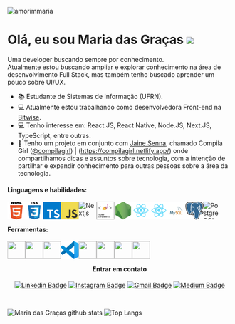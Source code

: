 <p align="left"> <img src="https://komarev.com/ghpvc/?username=amorimmaria" alt="amorimmaria" /> </p>

# Olá, eu sou Maria das Graças <img src = "https://media.giphy.com/media/hvRJCLFzcasrR4ia7z/giphy.gif" width = "25px"> 

Uma developer buscando sempre por conhecimento.</br>
Atualmente estou buscando ampliar e explorar conhecimento na área de desenvolvimento Full Stack, mas também tenho buscado aprender um pouco sobre UI/UX.

- 📚 Estudante de Sistemas de Informação (UFRN).
- 💻 Atualmente estou trabalhando como desenvolvedora Front-end na [Bitwise](https://bitwise.ltda/pt).
- 💻 Tenho interesse em: React.JS, React Native, Node.JS, Next.JS, TypeScript, entre outras.
- 🥅  Tenho um projeto em conjunto com <a href="https://github.com/jainesenna" target="_blank">Jaine Senna</a>, chamado Compila Girl (<a href="https://www.instagram.com/compilagirl/" target="_blank">@compilagirl</a>) | (<a href="https://compilagirl.netlify.app/" target="_blank">https://compilagirl.netlify.app/</a>) onde compartilhamos dicas e assuntos sobre tecnologia, com a intenção de partilhar e expandir conhecimento para outras pessoas sobre a área da tecnologia.

#### Linguagens e habilidades:
<img align="left" alt="HTML5" width="40" height="40" src="https://raw.githubusercontent.com/github/explore/80688e429a7d4ef2fca1e82350fe8e3517d3494d/topics/html/html.png" />

<img align="left" alt="CSS3" width="40" height="40" src="https://raw.githubusercontent.com/github/explore/80688e429a7d4ef2fca1e82350fe8e3517d3494d/topics/css/css.png" />

<img align="left" alt="Typescript" width="40" height="40" src="https://raw.githubusercontent.com/github/explore/80688e429a7d4ef2fca1e82350fe8e3517d3494d/topics/typescript/typescript.png" />

<img align="left" alt="JavaScript" width="40" height="40" src="https://raw.githubusercontent.com/github/explore/80688e429a7d4ef2fca1e82350fe8e3517d3494d/topics/javascript/javascript.png" />

<img align="left" alt="Nextjs" width="40" height="40" src="https://i.ytimg.com/vi/X3W-YFe2_io/maxresdefault.jpg" />

<img align="left" alt="Styled Components" width="40" height="40" src="https://raw.githubusercontent.com/github/explore/80688e429a7d4ef2fca1e82350fe8e3517d3494d/topics/styled-components/styled-components.png" />

<img align="left" alt="Node.js" width="40" height="40" src="https://raw.githubusercontent.com/github/explore/80688e429a7d4ef2fca1e82350fe8e3517d3494d/topics/nodejs/nodejs.png" />

<img align="left" alt="ReactJS" width="40" height="40" src="https://raw.githubusercontent.com/github/explore/80688e429a7d4ef2fca1e82350fe8e3517d3494d/topics/react/react.png" />

<img align="left" alt="React Native" width="40" height="40" src="https://raw.githubusercontent.com/github/explore/80688e429a7d4ef2fca1e82350fe8e3517d3494d/topics/react-native/react-native.png" />

<img align="left" alt="MySQL" width="40" height="40" src="https://raw.githubusercontent.com/github/explore/80688e429a7d4ef2fca1e82350fe8e3517d3494d/topics/mysql/mysql.png" />

<img align="left" alt="PostgreSQL" width="40" height="40" src="https://raw.githubusercontent.com/github/explore/80688e429a7d4ef2fca1e82350fe8e3517d3494d/topics/postgresql/postgresql.png" />

<img align="left" alt="PostgreSQL" width="40" height="40" src="https://www.vectorlogo.zone/logos/jestjsio/jestjsio-icon.svg" />

<br />
<br />

#### Ferramentas:
<img align="left" width="40" height="40"  src="https://www.vectorlogo.zone/logos/git-scm/git-scm-icon.svg">

<img align="left" width="40" height="40" src="https://www.vectorlogo.zone/logos/github/github-icon.svg" />

<img align="left" width="40" height="40" src="https://www.vectorlogo.zone/logos/linux/linux-icon.svg" />

<img align="left" alt="Visual Studio Code" width="40" height="40" src="https://raw.githubusercontent.com/github/explore/80688e429a7d4ef2fca1e82350fe8e3517d3494d/topics/visual-studio-code/visual-studio-code.png" />

<img align="left" width="40" height="40" src="https://www.vectorlogo.zone/logos/docker/docker-official.svg" />

<img align="left" width="40" height="40" src="https://raw.githubusercontent.com/gilbarbara/logos/master/logos/insomnia.svg" />

<img align="left" width="40" height="40" src="https://www.vectorlogo.zone/logos/getpostman/getpostman-icon.svg" />

<img align="left" width="40" height="40" src="https://www.vectorlogo.zone/logos/figma/figma-icon.svg"    />

<br />
<br />
<div align="center">
  <h4>Entrar em contato</h4>
</div>

<div align="center">

  [![Linkedin Badge](https://img.shields.io/badge/-LinkedIn-blue?style=flat-square&logo=Linkedin&logoColor=white&link=https://www.linkedin.com/in/maria-amorim/)](https://www.linkedin.com/in/maria-amorim/) 
  [![Instagram Badge](https://img.shields.io/badge/-Instagram-purple?style=flat-square&logo=Instagram&logoColor=white&link=https://www.instagram.com/maria.das.gracas95/)](https://www.instagram.com/maria.das.gracas95/)
  [![Gmail Badge](https://img.shields.io/badge/-Gmail-c14438?style=flat-square&logo=Gmail&logoColor=white&link=mailto:mariadasgracasdiasamorim@gmail.com)](mailto:mariadasgracasdiasamorim@gmail.com)
  [![Medium Badge](https://img.shields.io/badge/-Medium-000?style=flat-square&logo=Medium&logoColor=white&&link=https://medium.com/@mariadasgracasdiasamorim)](https://medium.com/@mariadasgracasdiasamorim)
  
</div>

<br />

![Maria das Graças github stats](https://github-readme-stats.vercel.app/api?username=amorimmaria&show_icons=true&icon_color=5E1F64&bg_color=30,e96443,904e95&title_color=5E1F64&text_color=fff)
![Top Langs](https://github-readme-stats.vercel.app/api/top-langs/?username=amorimmaria&show_icons=true&icon_color=5E1F64&bg_color=30,e96443,904e95&title_color=5E1F64&text_color=fff)
